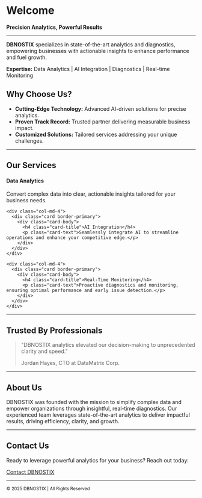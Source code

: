 # Welcome

**Precision Analytics, Powerful Results**

<hr>

**DBNOSTIX** specializes in state-of-the-art analytics and diagnostics, empowering businesses with actionable insights to enhance performance and fuel growth.

<div class="alert alert-info">
  <strong>Expertise:</strong> Data Analytics | AI Integration | Diagnostics | Real-time Monitoring
</div>

## Why Choose Us?

- **Cutting-Edge Technology:** Advanced AI-driven solutions for precise analytics.
- **Proven Track Record:** Trusted partner delivering measurable business impact.
- **Customized Solutions:** Tailored services addressing your unique challenges.

<hr>

## Our Services

<div class="container">
  <div class="row text-center">    
    <!-- Data Analytics Card -->
    <div class="col-md-4">
      <div class="card border-primary mb-4">
        <div class="card-body">
          <h4 class="card-title">Data Analytics</h4>
          <p class="card-text">Convert complex data into clear, actionable insights tailored for your business needs.</p>
        </div>
      </div>

    <div class="col-md-4">
      <div class="card border-primary">
        <div class="card-body">
          <h4 class="card-title">AI Integration</h4>
          <p class="card-text">Seamlessly integrate AI to streamline operations and enhance your competitive edge.</p>
        </div>
      </div>
    </div>

    <div class="col-md-4">
      <div class="card border-primary">
        <div class="card-body">
          <h4 class="card-title">Real-Time Monitoring</h4>
          <p class="card-text">Proactive diagnostics and monitoring, ensuring optimal performance and early issue detection.</p>
        </div>
      </div>
    </div>
    
  </div>
</div>

<hr>

## Trusted By Professionals

<blockquote class="blockquote">
  <p class="mb-0">"DBNOSTIX analytics elevated our decision-making to unprecedented clarity and speed."</p>
  <footer class="blockquote-footer">Jordan Hayes, CTO at DataMatrix Corp.</footer>
</blockquote>

<hr>

## About Us

DBNOSTIX was founded with the mission to simplify complex data and empower organizations through insightful, real-time diagnostics. Our experienced team leverages state-of-the-art analytics to deliver impactful results, driving efficiency, clarity, and growth.

<hr>

## Contact Us

Ready to leverage powerful analytics for your business? Reach out today:

<div class="text-center">
  <a href="mailto:info@dbnostix.com" class="btn btn-primary btn-lg">Contact DBNOSTIX</a>
</div>

<hr>

<footer class="text-center">
  <small>&copy; 2025 DBNOSTIX | All Rights Reserved</small>
</footer>
